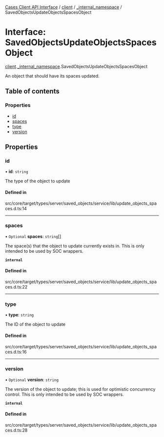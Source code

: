 [Cases Client API Interface](../README.md) / [client](../modules/client.md) / [\_internal\_namespace](../modules/client._internal_namespace.md) / SavedObjectsUpdateObjectsSpacesObject

# Interface: SavedObjectsUpdateObjectsSpacesObject

[client](../modules/client.md).[_internal_namespace](../modules/client._internal_namespace.md).SavedObjectsUpdateObjectsSpacesObject

An object that should have its spaces updated.

## Table of contents

### Properties

- [id](client._internal_namespace.SavedObjectsUpdateObjectsSpacesObject.md#id)
- [spaces](client._internal_namespace.SavedObjectsUpdateObjectsSpacesObject.md#spaces)
- [type](client._internal_namespace.SavedObjectsUpdateObjectsSpacesObject.md#type)
- [version](client._internal_namespace.SavedObjectsUpdateObjectsSpacesObject.md#version)

## Properties

### id

• **id**: `string`

The type of the object to update

#### Defined in

src/core/target/types/server/saved_objects/service/lib/update_objects_spaces.d.ts:14

___

### spaces

• `Optional` **spaces**: `string`[]

The space(s) that the object to update currently exists in. This is only intended to be used by SOC wrappers.

**`internal`**

#### Defined in

src/core/target/types/server/saved_objects/service/lib/update_objects_spaces.d.ts:22

___

### type

• **type**: `string`

The ID of the object to update

#### Defined in

src/core/target/types/server/saved_objects/service/lib/update_objects_spaces.d.ts:16

___

### version

• `Optional` **version**: `string`

The version of the object to update; this is used for optimistic concurrency control. This is only intended to be used by SOC wrappers.

**`internal`**

#### Defined in

src/core/target/types/server/saved_objects/service/lib/update_objects_spaces.d.ts:28
